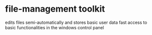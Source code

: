 # file-management toolkit
edits files semi-automatically and stores basic user data  fast access to basic functionalities in the windows control panel
